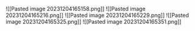 ![[Pasted image 20231204165158.png]]
![[Pasted image 20231204165216.png]]
![[Pasted image 20231204165229.png]]
![[Pasted image 20231204165325.png]]
![[Pasted image 20231204165351.png]]